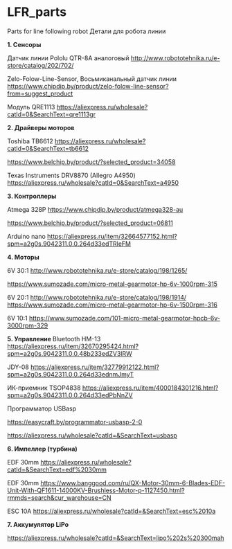 # LFR_parts
Parts for line following robot
Детали для робота линии

<B>1.	Сенсоры</B>

Датчик линии Pololu QTR-8A аналоговый
http://www.robototehnika.ru/e-store/catalog/202/702/

Zelo-Folow-Line-Sensor, Восьмиканальный датчик линии
https://www.chipdip.by/product/zelo-folow-line-sensor?from=suggest_product

Модуль QRE1113
https://aliexpress.ru/wholesale?catId=0&SearchText=qre1113gr

<B>2.	Драйверы моторов </B> 

Toshiba TB6612
https://aliexpress.ru/wholesale?catId=0&SearchText=tb6612

https://www.belchip.by/product/?selected_product=34058

Texas Instruments DRV8870 (Allegro A4950)
https://aliexpress.ru/wholesale?catId=0&SearchText=a4950


<B> 3.	Контроллеры</B>
  
Atmega 328P
https://www.chipdip.by/product/atmega328-au

https://www.belchip.by/product/?selected_product=06811

Arduino nano https://aliexpress.ru/item/32664577152.html?spm=a2g0s.9042311.0.0.264d33edTRleFM

<B> 4.	Моторы </B>

6V 30:1 http://www.robototehnika.ru/e-store/catalog/198/1265/

https://www.sumozade.com/micro-metal-gearmotor-hp-6v-1000rpm-315

6V 20:1 http://www.robototehnika.ru/e-store/catalog/198/1914/
https://www.sumozade.com/micro-metal-gearmotor-hp-6v-1500rpm-316

6V 10:1 https://www.sumozade.com/101-micro-metal-gearmotor-hpcb-6v-3000rpm-329

<B> 5.	Управление </B>
Bluetooth
HM-13 https://aliexpress.ru/item/32670295424.html?spm=a2g0s.9042311.0.0.48b233edZV3lRW

JDY-08 https://aliexpress.ru/item/32779912122.html?spm=a2g0s.9042311.0.0.264d33ednmJmyT

ИК-приемник
TSOP4838 https://aliexpress.ru/item/4000184301216.html?spm=a2g0s.9042311.0.0.264d33edPbNnZV

Программатор USBasp

https://easycraft.by/programmator-usbasp-2-0

https://aliexpress.ru/wholesale?catId=&SearchText=usbasp

<B>6.	Импеллер (турбина)</B>

EDF 30mm https://aliexpress.ru/wholesale?catId=&SearchText=edf%2030mm

EDF 30mm https://www.banggood.com/ru/QX-Motor-30mm-6-Blades-EDF-Unit-With-QF1611-14000KV-Brushless-Motor-p-1127450.html?rmmds=search&cur_warehouse=CN


ESC 10A https://aliexpress.ru/wholesale?catId=&SearchText=esc%2010a

<B>7.	Аккумулятор LiPo</B>

https://aliexpress.ru/wholesale?catId=&SearchText=lipo%202s%20300mah

